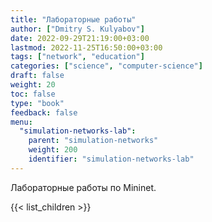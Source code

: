 ```yaml
---
title: "Лабораторные работы"
author: ["Dmitry S. Kulyabov"]
date: 2022-09-29T21:19:00+03:00
lastmod: 2022-11-25T16:50:00+03:00
tags: ["network", "education"]
categories: ["science", "computer-science"]
draft: false
weight: 20
toc: false
type: "book"
feedback: false
menu:
  "simulation-networks-lab":
    parent: "simulation-networks"
    weight: 200
    identifier: "simulation-networks-lab"
---
```


Лабораторные работы по Mininet.

<!--more-->

{{< list_children >}}

